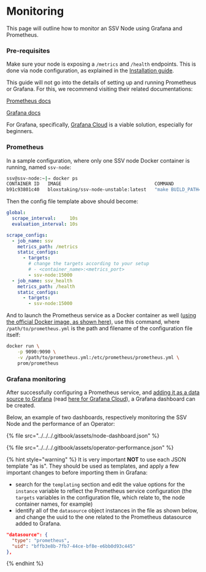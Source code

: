 # Monitoring

This page will outline how to monitor an SSV Node using Grafana and Prometheus.

### Pre-requisites

Make sure your node is exposing a `/metrics` and `/health` endpoints. This is done via node configuration, as explained in the [Installation guide](../installation.md#metrics-configuration-optional).

This guide will not go into the details of setting up and running Prometheus or Grafana. For this, we recommend visiting their related documentations:

[Prometheus docs](https://prometheus.io/docs/introduction/overview/)

[Grafana docs](https://grafana.com/docs/)

For Grafana, specifically, [Grafana Cloud](https://grafana.com/docs/grafana-cloud/) is a viable solution, especially for beginners.

### Prometheus

In a sample configuration, where only one SSV node Docker container is running, named `ssv-node`:

```bash
ssv@ssv-node:~|⇒ docker ps
CONTAINER ID   IMAGE                                  COMMAND                  CREATED       STATUS          PORTS                                                                                                        NAMES
b91c93801c40   bloxstaking/ssv-node-unstable:latest   "make BUILD_PATH=/go…"   2 weeks ago   Up 51 minutes   5000/tcp, 0.0.0.0:13001->13001/tcp, 4000/udp, 5678/tcp, 0.0.0.0:12001->12001/udp, 0.0.0.0:15000->15000/tcp   ssv_node
```

Then the config file template above should become:

```yaml
global:
  scrape_interval:     10s
  evaluation_interval: 10s

scrape_configs:
  - job_name: ssv
    metrics_path: /metrics
    static_configs:
      - targets:
        # change the targets according to your setup
        # - <container_name>:<metrics_port>
        - ssv-node:15000
  - job_name: ssv_health
    metrics_path: /health
    static_configs:
      - targets:
        - ssv-node:15000
```

And to launch the Prometheus service as a Docker container as well ([using the official Docker image, as shown here](https://hub.docker.com/r/prom/prometheus)), use this command, where `/path/to/prometheus.yml` is the path and filename of the configuration file itself:

```bash
docker run \
    -p 9090:9090 \
    -v /path/to/prometheus.yml:/etc/prometheus/prometheus.yml \
    prom/prometheus
```

### Grafana monitoring

After successfully configuring a Prometheus service, and [adding it as a data source to Grafana](https://grafana.com/docs/grafana/latest/datasources/prometheus/configure-prometheus-data-source/) (read [here for Grafana Cloud](https://grafana.com/docs/grafana-cloud/connect-externally-hosted/data-sources/prometheus/configure-prometheus-data-source/)), a Grafana dashboard can be created.

Below, an example of two dashboards, respectively monitoring the SSV Node and the performance of an Operator:

{% file src="../../../.gitbook/assets/node-dashboard.json" %}

{% file src="../../../.gitbook/assets/operator-performance.json" %}

{% hint style="warning" %}
It is very important **NOT** to use each JSON template "as is". They should be used as templates, and apply a few important changes to before importing them in Grafana:

* search for the `templating` section and edit the value options for the `instance` variable to reflect the Prometheus service configuration (the `targets` variables in the configuration file, which relate to, the node container names, for example)
* identify all of the `datasource` object instances in the file as shown below, and change the uuid to the one related to the Prometheus datasource added to Grafana.

```json
"datasource": {
  "type": "prometheus",
  "uid": "bffb3e8b-7fb7-44ce-bf8e-e6bb0d93c445"
},
```
{% endhint %}

